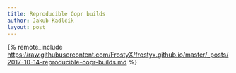 ```yaml
---
title: Reproducible Copr builds
author: Jakub Kadlčík
layout: post
---
```


{% remote_include https://raw.githubusercontent.com/FrostyX/frostyx.github.io/master/_posts/2017-10-14-reproducible-copr-builds.md %}
